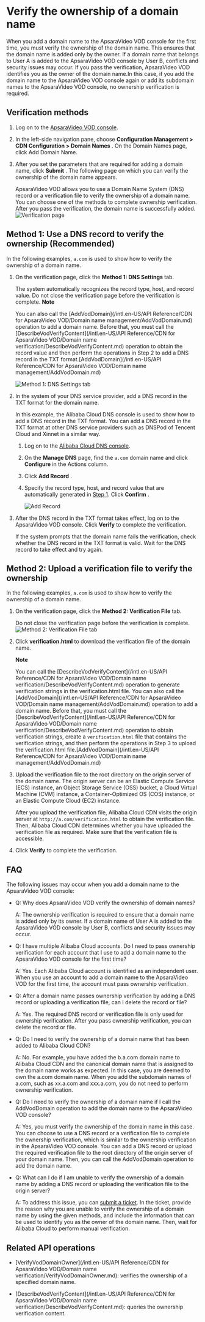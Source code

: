 Verify the ownership of a domain name 
==========================================================

When you add a domain name to the ApsaraVideo VOD console for the first time, you must verify the ownership of the domain name. This ensures that the domain name is added only by the owner. If a domain name that belongs to User A is added to the ApsaraVideo VOD console by User B, conflicts and security issues may occur. If you pass the verification, ApsaraVideo VOD identifies you as the owner of the domain name.In this case, if you add the domain name to the ApsaraVideo VOD console again or add its subdomain names to the ApsaraVideo VOD console, no ownership verification is required. 

Verification methods 
-----------------------------------------

1. Log on to the [ApsaraVideo VOD console](https://vod.console.aliyun.com/#/domain/list).

   

2. In the left-side navigation pane, choose **Configuration Management \> CDN Configuration \> Domain Names** . On the Domain Names page, click Add Domain Name.

   

3. After you set the parameters that are required for adding a domain name, click **Submit** . The following page on which you can verify the ownership of the domain name appears. 

   ApsaraVideo VOD allows you to use a Domain Name System (DNS) record or a verification file to verify the ownership of a domain name. You can choose one of the methods to complete ownership verification. After you pass the verification, the domain name is successfully added.![Verification page](https://static-aliyun-doc.oss-accelerate.aliyuncs.com/assets/img/en-US/9704655261/p275334.png)
   




Method 1: Use a DNS record to verify the ownership (Recommended) 
-------------------------------------------------------------------------------------

In the following examples, `a.com` is used to show how to verify the ownership of a domain name. 

1. On the verification page, click the **Method 1: DNS Settings** tab. 

   The system automatically recognizes the record type, host, and record value. Do not close the verification page before the verification is complete. 
   **Note**

   You can also call the [AddVodDomain](/intl.en-US/API Reference/CDN for ApsaraVideo VOD/Domain name management/AddVodDomain.md) operation to add a domain name. Before that, you must call the [DescribeVodVerifyContent](/intl.en-US/API Reference/CDN for ApsaraVideo VOD/Domain name verification/DescribeVodVerifyContent.md) operation to obtain the record value and then perform the operations in Step 2 to add a DNS record in the TXT format.[AddVodDomain](/intl.en-US/API Reference/CDN for ApsaraVideo VOD/Domain name management/AddVodDomain.md)

   ![Method 1: DNS Settings tab](https://static-aliyun-doc.oss-accelerate.aliyuncs.com/assets/img/en-US/9704655261/p275382.png)
   

2. In the system of your DNS service provider, add a DNS record in the TXT format for the domain name. 

   In this example, the Alibaba Cloud DNS console is used to show how to add a DNS record in the TXT format. You can add a DNS record in the TXT format at other DNS service providers such as DNSPod of Tencent Cloud and Xinnet in a similar way. 
   1. Log on to the [Alibaba Cloud DNS console](https://dns.console.aliyun.com/#/dns/domainList).

      
   
   2. On the **Manage DNS** page, find the `a.com` domain name and click **Configure** in the Actions column.

      
   
   3. Click **Add Record** .

      
   
   4. Specify the record type, host, and record value that are automatically generated in [Step 1](#p-o7x-m8r-xys). Click **Confirm** . 

      ![Add Record](https://static-aliyun-doc.oss-accelerate.aliyuncs.com/assets/img/en-US/9704655261/p275367.png)
      
   

   

3. After the DNS record in the TXT format takes effect, log on to the ApsaraVideo VOD console. Click **Verify** to complete the verification. 

   If the system prompts that the domain name fails the verification, check whether the DNS record in the TXT format is valid. Wait for the DNS record to take effect and try again.
   




Method 2: Upload a verification file to verify the ownership 
---------------------------------------------------------------------------------

In the following examples, `a.com` is used to show how to verify the ownership of a domain name. 

1. On the verification page, click the **Method 2: Verification File** tab. 

   Do not close the verification page before the verification is complete.![Method 2: Verification File tab](https://static-aliyun-doc.oss-accelerate.aliyuncs.com/assets/img/en-US/9704655261/p275385.png)
   

2. Click **verification.html** to download the verification file of the domain name. 

   **Note**

   You can call the [DescribeVodVerifyContent](/intl.en-US/API Reference/CDN for ApsaraVideo VOD/Domain name verification/DescribeVodVerifyContent.md) operation to generate verification strings in the verification.html file. You can also call the [AddVodDomain](/intl.en-US/API Reference/CDN for ApsaraVideo VOD/Domain name management/AddVodDomain.md) operation to add a domain name. Before that, you must call the [DescribeVodVerifyContent](/intl.en-US/API Reference/CDN for ApsaraVideo VOD/Domain name verification/DescribeVodVerifyContent.md) operation to obtain verification strings, create a `verification.html` file that contains the verification strings, and then perform the operations in Step 3 to upload the verification.html file.[AddVodDomain](/intl.en-US/API Reference/CDN for ApsaraVideo VOD/Domain name management/AddVodDomain.md)
   

3. Upload the verification file to the root directory on the origin server of the domain name. The origin server can be an Elastic Compute Service (ECS) instance, an Object Storage Service (OSS) bucket, a Cloud Virtual Machine (CVM) instance, a Container-Optimized OS (COS) instance, or an Elastic Compute Cloud (EC2) instance. 

   After you upload the verification file, Alibaba Cloud CDN visits the origin server at `http://a.com/verification.html` to obtain the verification file. Then, Alibaba Cloud CDN determines whether you have uploaded the verification file as required. Make sure that the verification file is accessible.
   

4. Click **Verify** to complete the verification.

   






FAQ 
------------------------

The following issues may occur when you add a domain name to the ApsaraVideo VOD console:

* Q: Why does ApsaraVideo VOD verify the ownership of domain names?
  

  A: The ownership verification is required to ensure that a domain name is added only by its owner. If a domain name of User A is added to the ApsaraVideo VOD console by User B, conflicts and security issues may occur.
  

* Q: I have multiple Alibaba Cloud accounts. Do I need to pass ownership verification for each account that I use to add a domain name to the ApsaraVideo VOD console for the first time?
  

  A: Yes. Each Alibaba Cloud account is identified as an independent user. When you use an account to add a domain name to the ApsaraVideo VOD for the first time, the account must pass ownership verification.
  

* Q: After a domain name passes ownership verification by adding a DNS record or uploading a verification file, can I delete the record or file?
  

  A: Yes. The required DNS record or verification file is only used for ownership verification. After you pass ownership verification, you can delete the record or file.
  

* Q: Do I need to verify the ownership of a domain name that has been added to Alibaba Cloud CDN?
  

  A: No. For example, you have added the b.a.com domain name to Alibaba Cloud CDN and the canonical domain name that is assigned to the domain name works as expected. In this case, you are deemed to own the a.com domain name. When you add the subdomain names of a.com, such as xx.a.com and xxx.a.com, you do not need to perform ownership verification.
  

* Q: Do I need to verify the ownership of a domain name if I call the AddVodDomain operation to add the domain name to the ApsaraVideo VOD console?
  

  A: Yes, you must verify the ownership of the domain name in this case. You can choose to use a DNS record or a verification file to complete the ownership verification, which is similar to the ownership verification in the ApsaraVideo VOD console. You can add a DNS record or upload the required verification file to the root directory of the origin server of your domain name. Then, you can call the AddVodDomain operation to add the domain name.
  

* Q: What can I do if I am unable to verify the ownership of a domain name by adding a DNS record or uploading the verification file to the origin server?
  

  A: To address this issue, you can [submit a ticket](https://workorder-intl.console.aliyun.com/#/ticket/createIndex). In the ticket, provide the reason why you are unable to verify the ownership of a domain name by using the given methods, and include the information that can be used to identify you as the owner of the domain name. Then, wait for Alibaba Cloud to perform manual verification.
  




Related API operations 
-------------------------------------------

* [VerifyVodDomainOwner](/intl.en-US/API Reference/CDN for ApsaraVideo VOD/Domain name verification/VerifyVodDomainOwner.md): verifies the ownership of a specified domain name.

  

* [DescribeVodVerifyContent](/intl.en-US/API Reference/CDN for ApsaraVideo VOD/Domain name verification/DescribeVodVerifyContent.md): queries the ownership verification content.

  



